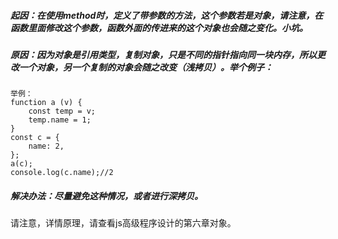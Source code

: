 ##### 起因：在使用method时，定义了带参数的方法，这个参数若是对象，请注意，在函数里面修改这个参数，函数外面的传进来的这个对象也会随之变化。小坑。

##### 原因：因为对象是引用类型，复制对象，只是不同的指针指向同一块内存，所以更改一个对象，另一个复制的对象会随之改变（浅拷贝）。举个例子：

```
举例：
function a (v) {
    const temp = v;
    temp.name = 1;
}
const c = {
    name: 2,
};
a(c);
console.log(c.name);//2

```

##### 解决办法：尽量避免这种情况，或者进行深拷贝。

请注意，详情原理，请查看js高级程序设计的第六章对象。